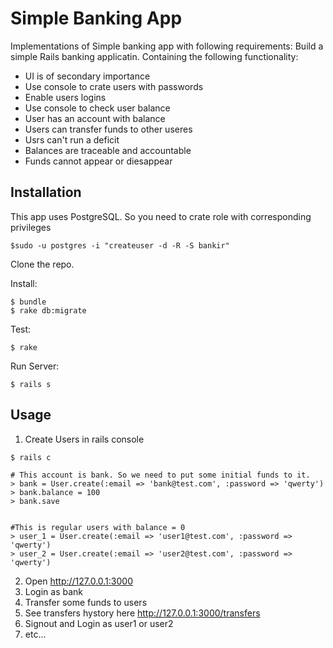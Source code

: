 # Simple Banking App

Implementations of Simple banking app with following requirements:
Build a simple Rails banking applicatin. Containing the following
functionality:
- UI is of secondary importance
- Use console to crate users with passwords
- Enable users logins
- Use  console to check user balance
- User has an account with balance
- Users can transfer funds to other useres
- Usrs can't run a deficit
- Balances are traceable and accountable
- Funds cannot appear or diesappear
 
## Installation

This app uses PostgreSQL. So you need to crate role with corresponding privileges

    $sudo -u postgres -i "createuser -d -R -S bankir"

Clone the repo.

Install:

    $ bundle
    $ rake db:migrate

Test:

    $ rake

Run Server: 

    $ rails s


## Usage

1. Create Users in rails console
 
```
$ rails c

# This account is bank. So we need to put some initial funds to it.
> bank = User.create(:email => 'bank@test.com', :password => 'qwerty')
> bank.balance = 100
> bank.save


#This is regular users with balance = 0
> user_1 = User.create(:email => 'user1@test.com', :password => 'qwerty')
> user_2 = User.create(:email => 'user2@test.com', :password => 'qwerty')
```

2. Open http://127.0.0.1:3000
3. Login as bank
3. Transfer some funds to users
4. See transfers hystory here http://127.0.0.1:3000/transfers 
4. Signout and Login as user1 or user2 
5. etc...
